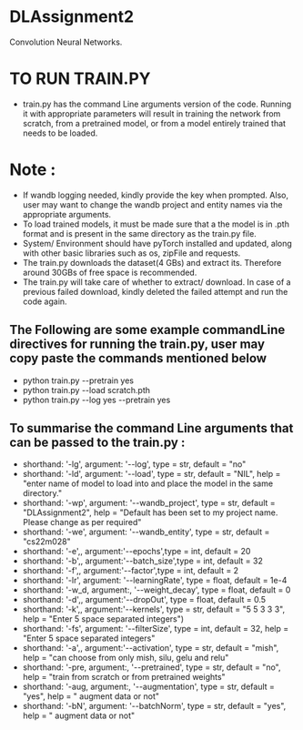 # DLAssignment2
Convolution Neural Networks.
# TO RUN TRAIN.PY

- train.py has the command Line arguments version of the code. Running it with appropriate parameters will result in training the network from scratch, from a pretrained model, or from a model entirely trained that needs to be loaded.

# Note :
- If wandb logging needed, kindly provide the key when prompted. Also, user may want to change the wandb project and entity names via the appropriate arguments.
- To load trained models, it must be made sure that a the model is in .pth format and is present in the same directory as the train.py file.
- System/ Environment should have pyTorch installed and updated, along with other basic libraries such as os, zipFile and requests.
- The train.py downloads the dataset(4 GBs) and extract its. Therefore around 30GBs of free space is recommended.
- The train.py will take care of whether to extract/ download. In case of a previous failed download, kindly deleted the failed attempt and run the code again.

## The Following are some example commandLine directives for running the train.py, user may copy paste the commands mentioned below

- python train.py --pretrain yes
- python train.py --load scratch.pth
- python train.py --log yes --pretrain yes

## To summarise the command Line arguments that can be passed to the train.py :
- shorthand: '-lg', argument: '--log', type = str, default = "no"
- shorthand: '-ld', argument: '--load', type = str, default = "NIL", help = "enter name of model to load into and place the model in the same directory."
- shorthand: '-wp', argument: '--wandb_project', type = str, default = "DLAssignment2", help = "Default has been set to my project name. Please change as per required"
- shorthand: '-we', argument: '--wandb_entity', type = str, default = "cs22m028"
- shorthand: '-e',, argument:'--epochs',type = int, default = 20
- shorthand: '-b',, argument:'--batch_size',type = int, default = 32
- shorthand: '-f',, argument:'--factor',type = int, default = 2
- shorthand: '-lr', argument: '--learningRate', type = float, default = 1e-4
- shorthand: '-w_d, argument:, '--weight_decay', type = float, default = 0
- shorthand: '-d',, argument:'--dropOut', type = float, default = 0.5
- shorthand: '-k',, argument:'--kernels', type = str, default = "5 5 3 3 3", help = "Enter 5 space separated integers")
- shorthand: '-fs', argument: '--filterSize', type = int, default = 32, help = "Enter 5 space separated integers"
- shorthand: '-a',, argument:'--activation', type = str, default = "mish", help = "can choose from only mish, silu, gelu and relu"
- shorthand: '-pre, argument:, '--pretrained', type = str, default = "no", help = "train from scratch or from pretrained weights"
- shorthand: '-aug, argument:, '--augmentation', type = str, default = "yes", help = " augment data or not"
- shorthand: '-bN', argument: '--batchNorm', type = str, default = "yes", help = " augment data or not"

